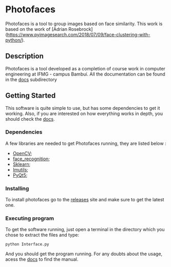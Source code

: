 # Photofaces

Photofaces is a tool to group images based on face similarity.
This work is based on the work of [Adrian Rosebrock] (https://www.pyimagesearch.com/2018/07/09/face-clustering-with-python/).

## Description

Photofaces is a tool developed as a completion of course work in computer engineering at IFMG - campus Bambuí. All the documentation can be found in the [docs](https://github.com/photofaces/photofaces.github.io/tree/master/documentation) subdirectory

## Getting Started

This software is quite simple to use, but has some dependencies to get it working. Also, if you are interested on how everything works in depth, you should check the [docs](https://github.com/photofaces/photofaces.github.io/tree/master/documentation).
 
### Dependencies

A few libraries are needed to get Photofaces running, they are listed below :

* [OpenCV](https://pypi.org/project/opencv-python/);
* [face_recognition](https://github.com/ageitgey/face_recognition);
* [Sklearn](https://scikit-learn.org/stable/);
* [Imutils](https://github.com/jrosebr1/imutils);
* [PyQt5](https://pypi.org/project/PyQt5/);

### Installing

To install photofaces go to the [releases](https://github.com/photofaces/photofaces.github.io/releases) site and make sure to get the latest one.

### Executing program

To get the software running, just open a terminal in the directory which you chose to extract the files and type:

```
python Interface.py
```
And you should get the program running. For any doubts about the usage, acess the [docs](https://github.com/photofaces/photofaces.github.io/tree/master/documentation) to find the manual.

  
